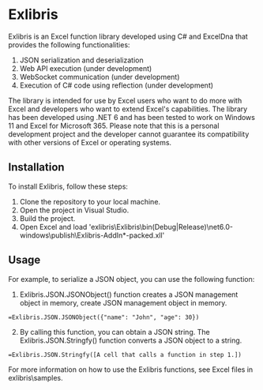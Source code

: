 # Exlibris

Exlibris is an Excel function library developed using C# and ExcelDna that provides the following functionalities:

1. JSON serialization and deserialization
2. Web API execution (under development)
3. WebSocket communication (under development)
4. Execution of C# code using reflection (under development)

The library is intended for use by Excel users who want to do more with Excel and developers who want to extend Excel's capabilities. The library has been developed using .NET 6 and has been tested to work on Windows 11 and Excel for Microsoft 365. Please note that this is a personal development project and the developer cannot guarantee its compatibility with other versions of Excel or operating systems.

## Installation

To install Exlibris, follow these steps:

1. Clone the repository to your local machine.
2. Open the project in Visual Studio.
3. Build the project.
4. Open Excel and load 'exlibris\Exlibris\bin\(Debug|Release)\net6.0-windows\publish\Exlibris-AddIn*-packed.xll'

## Usage

For example, to serialize a JSON object, you can use the following function:

1. Exlibris.JSON.JSONObject() function creates a JSON management object in memory, create JSON management object in memory.

```
=Exlibris.JSON.JSONObject({"name": "John", "age": 30})
```

2. By calling this function, you can obtain a JSON string. The Exlibris.JSON.Stringfy() function converts a JSON object to a string.

```
=Exlibris.JSON.Stringfy([A cell that calls a function in step 1.])
```

For more information on how to use the Exlibris functions, see Excel files in exlibris\samples.
